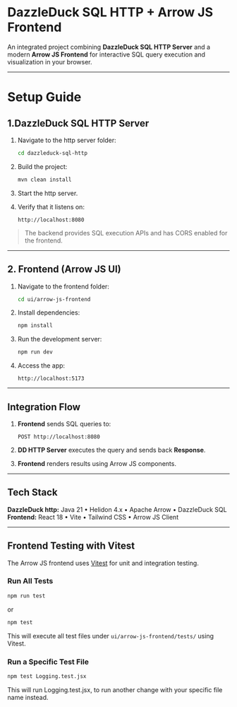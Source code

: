 # DazzleDuck SQL HTTP + Arrow JS Frontend

An integrated project combining **DazzleDuck SQL HTTP Server** and a modern **Arrow JS Frontend** for interactive SQL query execution and visualization in your browser.

---

# Setup Guide

##  1.DazzleDuck SQL HTTP Server

1. Navigate to the http server folder:
   ```bash
   cd dazzleduck-sql-http
   ```

2. Build the project:
   ```bash
   mvn clean install
   ```

3. Start the http server.


4. Verify that it listens on:
   ```
   http://localhost:8080
   ```

> The backend provides SQL execution APIs and has CORS enabled for the frontend.

---

## 2. Frontend (Arrow JS UI)

1. Navigate to the frontend folder:
   ```bash
   cd ui/arrow-js-frontend
   ```

2. Install dependencies:
   ```bash
   npm install
   ```

3. Run the development server:
   ```bash
   npm run dev
   ```

4. Access the app:
   ```
   http://localhost:5173
   ```

---

## Integration Flow

1. **Frontend** sends SQL queries to:
   ```
   POST http://localhost:8080
   ```
2. **DD HTTP Server** executes the query and sends back **Response**.

3. **Frontend** renders results using Arrow JS components.

---

## Tech Stack

**DazzleDuck http:** Java 21 • Helidon 4.x • Apache Arrow • DazzleDuck SQL  
**Frontend:** React 18 • Vite • Tailwind CSS • Arrow JS Client

---

## Frontend Testing with Vitest

The Arrow JS frontend uses [Vitest](https://vitest.dev/) for unit and integration testing.

### Run All Tests

```bash
npm run test 
```
or 
```bash
npm test
```
This will execute all test files under `ui/arrow-js-frontend/tests/` using Vitest.

### Run a Specific Test File

```bash
npm test Logging.test.jsx
```
This will run Logging.test.jsx, to run another change with your specific file name instead.
